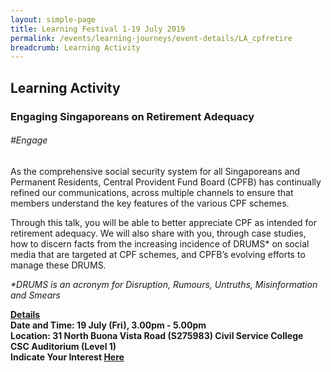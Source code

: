 ```yaml
---
layout: simple-page
title: Learning Festival 1-19 July 2019
permalink: /events/learning-journeys/event-details/LA_cpfretire
breadcrumb: Learning Activity
---
```


## Learning Activity
### Engaging Singaporeans on Retirement Adequacy

###### _#Engage_

As the comprehensive social security system for all Singaporeans and Permanent Residents, Central Provident Fund Board (CPFB) has continually refined our communications, across multiple channels to ensure that members understand the key features of the various CPF schemes.

Through this talk, you will be able to better appreciate CPF as intended for retirement adequacy. We will also share with you, through case studies, how to discern facts from the increasing incidence of DRUMS* on social media that are targeted at CPF schemes, and CPFB’s evolving efforts to manage these DRUMS.

<i>*DRUMS is an acronym for Disruption, Rumours, Untruths, Misinformation and Smears</i>

<b><u>Details</u><br>
**Date and Time: 19 July (Fri), 3.00pm - 5.00pm** <br>
**Location: 31 North Buona Vista Road (S275983) Civil Service College <br>CSC Auditorium (Level 1)** <br>
**Indicate Your Interest [Here](https://www.eventbrite.sg/e/engaging-singaporeans-on-retirement-adequacy-tickets-62296825482)** 
